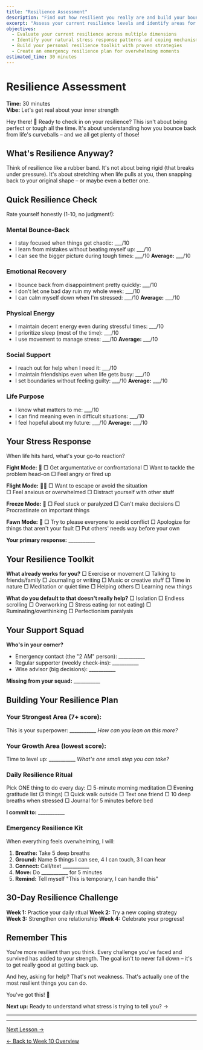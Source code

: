 ```yaml
---
title: "Resilience Assessment"
description: "Find out how resilient you really are and build your bounce-back muscle"
excerpt: "Assess your current resilience levels and identify areas for growth in mental, emotional, and physical recovery."
objectives:
  - Evaluate your current resilience across multiple dimensions
  - Identify your natural stress response patterns and coping mechanisms
  - Build your personal resilience toolkit with proven strategies
  - Create an emergency resilience plan for overwhelming moments
estimated_time: 30 minutes
---
```


# Resilience Assessment

**Time:** 30 minutes\
**Vibe:** Let's get real about your inner strength

Hey there! 👋 Ready to check in on your resilience? This isn't about being perfect or tough all the time. It's about understanding how you bounce back from life's curveballs – and we all get plenty of those!

## What's Resilience Anyway?

Think of resilience like a rubber band. It's not about being rigid (that breaks under pressure). It's about stretching when life pulls at you, then snapping back to your original shape – or maybe even a better one.

## Quick Resilience Check

Rate yourself honestly (1-10, no judgment!):

### Mental Bounce-Back

- I stay focused when things get chaotic: ___/10
- I learn from mistakes without beating myself up: ___/10
- I can see the bigger picture during tough times: ___/10
  **Average:** ___/10

### Emotional Recovery

- I bounce back from disappointment pretty quickly: ___/10
- I don't let one bad day ruin my whole week: ___/10
- I can calm myself down when I'm stressed: ___/10
  **Average:** ___/10

### Physical Energy

- I maintain decent energy even during stressful times: ___/10
- I prioritize sleep (most of the time): ___/10
- I use movement to manage stress: ___/10
  **Average:** ___/10

### Social Support

- I reach out for help when I need it: ___/10
- I maintain friendships even when life gets busy: ___/10
- I set boundaries without feeling guilty: ___/10
  **Average:** ___/10

### Life Purpose

- I know what matters to me: ___/10
- I can find meaning even in difficult situations: ___/10
- I feel hopeful about my future: ___/10
  **Average:** ___/10

## Your Stress Response

When life hits hard, what's your go-to reaction?

**Fight Mode:** 🥊
□ Get argumentative or confrontational
□ Want to tackle the problem head-on
□ Feel angry or fired up

**Flight Mode:** 🏃‍♀️
□ Want to escape or avoid the situation\
□ Feel anxious or overwhelmed
□ Distract yourself with other stuff

**Freeze Mode:** 🧊
□ Feel stuck or paralyzed
□ Can't make decisions
□ Procrastinate on important things

**Fawn Mode:** 🤝
□ Try to please everyone to avoid conflict
□ Apologize for things that aren't your fault
□ Put others' needs way before your own

**Your primary response:** ___________

## Your Resilience Toolkit

**What already works for you?**
□ Exercise or movement
□ Talking to friends/family
□ Journaling or writing
□ Music or creative stuff
□ Time in nature
□ Meditation or quiet time
□ Helping others
□ Learning new things

**What do you default to that doesn't really help?**
□ Isolation
□ Endless scrolling
□ Overworking
□ Stress eating (or not eating)
□ Ruminating/overthinking
□ Perfectionism paralysis

## Your Support Squad

**Who's in your corner?**

- Emergency contact (the "2 AM" person): ___________
- Regular supporter (weekly check-ins): ___________
- Wise advisor (big decisions): ___________

**Missing from your squad:** ___________

## Building Your Resilience Plan

### Your Strongest Area (7+ score):

This is your superpower: ___________
_How can you lean on this more?_

### Your Growth Area (lowest score):

Time to level up: ___________
_What's one small step you can take?_

### Daily Resilience Ritual

Pick ONE thing to do every day:
□ 5-minute morning meditation
□ Evening gratitude list (3 things)
□ Quick walk outside
□ Text one friend
□ 10 deep breaths when stressed
□ Journal for 5 minutes before bed

**I commit to:** ___________

### Emergency Resilience Kit

When everything feels overwhelming, I will:

1. **Breathe:** Take 5 deep breaths
2. **Ground:** Name 5 things I can see, 4 I can touch, 3 I can hear
3. **Connect:** Call/text ___________
4. **Move:** Do ___________ for 5 minutes
5. **Remind:** Tell myself "This is temporary, I can handle this"

## 30-Day Resilience Challenge

**Week 1:** Practice your daily ritual
**Week 2:** Try a new coping strategy\
**Week 3:** Strengthen one relationship
**Week 4:** Celebrate your progress!

## Remember This

You're more resilient than you think. Every challenge you've faced and survived has added to your strength. The goal isn't to never fall down – it's to get really good at getting back up.

And hey, asking for help? That's not weakness. That's actually one of the most resilient things you can do.

You've got this! 🌟

**Next up:** Ready to understand what stress is trying to tell you? →

---

---

[Next Lesson →](/journey/week-10/02-stress-signals/)

[← Back to Week 10 Overview](/journey/week-10/)
